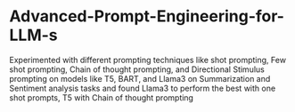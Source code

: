 # Advanced-Prompt-Engineering-for-LLM-s

Experimented with different prompting techniques like shot prompting, Few shot prompting, Chain of thought prompting, and Directional Stimulus prompting on models like T5, BART, and Llama3 on Summarization and Sentiment analysis tasks and found Llama3 to perform the best with one shot prompts, T5 with Chain of thought prompting
